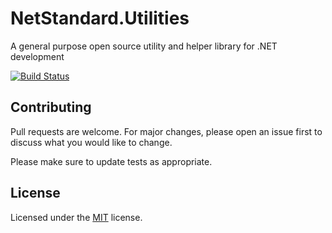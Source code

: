 # NetStandard.Utilities
A general purpose open source utility and helper library for .NET development

[![Build Status](https://dev.azure.com/ossilab/NetStandard.Utilities/_apis/build/status/OSSILab.NetStandard.Utilities?branchName=master)](https://dev.azure.com/ossilab/NetStandard.Utilities/_build/latest?definitionId=1&branchName=master)

## Contributing
Pull requests are welcome. For major changes, please open an issue first to discuss what you would like to change.

Please make sure to update tests as appropriate.

## License
Licensed under the [MIT](https://choosealicense.com/licenses/mit/) license.
